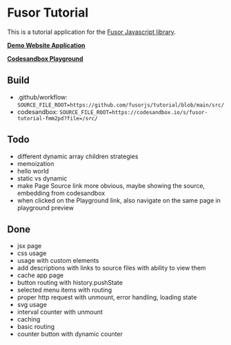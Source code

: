 # Fusor Tutorial

This is a tutorial application for the [Fusor Javascript library](https://github.com/fusorjs/dom#readme).

**[Demo Website Application](https://fusorjs.github.io/tutorial/)**

**[Codesandbox Playground](https://codesandbox.io/s/fusor-tutorial-fmm2pd)**

## Build

- .github/workflow: `SOURCE_FILE_ROOT=https://github.com/fusorjs/tutorial/blob/main/src/`
- codesandbox: `SOURCE_FILE_ROOT=https://codesandbox.io/s/fusor-tutorial-fmm2pd?file=/src/`

## Todo

- different dynamic array children strategies
- memoization
- hello world
- static vs dynamic
- make Page Source link more obvious, maybe showing the source, embedding from codesandbox
- when clicked on the Playground link, also navigate on the same page in playground preview

## Done

- jsx page
- css usage
- usage with custom elements
- add descriptions with links to source files with ability to view them
- cache app page
- button routing with history.pushState
- selected menu items with routing
- proper http request with unmount, error handling, loading state
- svg usage
- interval counter with unmount
- caching
- basic routing
- counter button with dynamic counter
